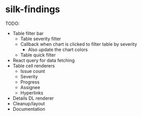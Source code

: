 # silk-findings

TODO:

- Table filter bar
  - Table severity filter
  - Callback when chart is clicked to filter table by severity
    - Also update the chart colors
  - Table quick filter
- React query for data fetching
- Table cell renderers
  - Issue count
  - Severity
  - Progress
  - Assignee
  - Hyperlinks
- Details DL renderer
- Cleanup/layout
- Documentation
